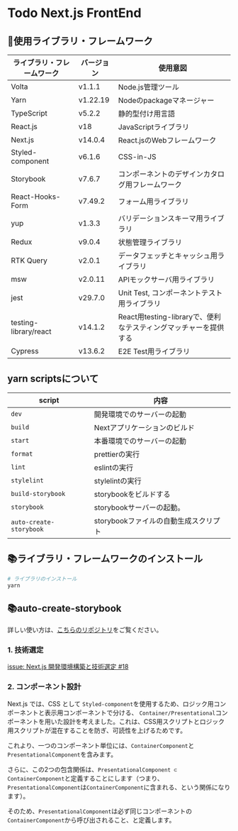 # Todo Next.js FrontEnd

## 📡使用ライブラリ・フレームワーク

| ライブラリ・フレームワーク | バージョン | 使用意図                                                         |
| -------------------------- | ---------- | ---------------------------------------------------------------- |
| Volta                      | v1.1.1     | Node.js管理ツール                                                |
| Yarn                       | v1.22.19   | Nodeのpackageマネージャー                                        |
| TypeScript                 | v5.2.2     | 静的型付け用言語                                                 |
| React.js                   | v18        | JavaScriptライブラリ                                             |
| Next.js                    | v14.0.4    | React.jsのWebフレームワーク                                      |
| Styled-component           | v6.1.6     | CSS-in-JS                                                        |
| Storybook                  | v7.6.7     | コンポーネントのデザインカタログ用フレームワーク                 |
| React-Hooks-Form           | v7.49.2    | フォーム用ライブラリ                                             |
| yup                        | v1.3.3     | バリデーションスキーマ用ライブラリ                               |
| Redux                      | v9.0.4     | 状態管理ライブラリ                                               |
| RTK Query                  | v2.0.1     | データフェッチとキャッシュ用ライブラリ                           |
| msw                        | v2.0.11    | APIモックサーバ用ライブラリ                                      |
| jest                       | v29.7.0    | Unit Test, コンポーネントテスト用ライブラリ                      |
| testing-library/react      | v14.1.2    | React用testing-libraryで、便利なテスティングマッチャーを提供する |
| Cypress                    | v13.6.2    | E2E Test用ライブラリ                                             |

## yarn scriptsについて

| script                  | 内容                                  |
| ----------------------- | ------------------------------------- |
| `dev`                   | 開発環境でのサーバーの起動            |
| `build`                 | Nextアプリケーションのビルド          |
| `start`                 | 本番環境でのサーバーの起動            |
| `format`                | prettierの実行                        |
| `lint`                  | eslintの実行                          |
| `stylelint`             | stylelintの実行                       |
| `build-storybook`       | storybookをビルドする                 |
| `storybook`             | storybookサーバーの起動。             |
| `auto-create-storybook` | storybookファイルの自動生成スクリプト |

## 📚ライブラリ・フレームワークのインストール

```zsh
# ライブラリのインストール
yarn
```

## 📚auto-create-storybook

詳しい使い方は、[こちらのリポジトリ](https://github.com/trancore/auto-create_storybook)をご覧ください。

### 1. 技術選定

[issue: Next.js 開発環境構築と技術選定 #18](https://github.com/trancore/todo/issues/18)

### 2. コンポーネント設計

Next.js では、CSS として `Styled-component`を使用するため、ロジック用コンポーネントと表示用コンポーネントで分ける、
`Container/Presentational`コンポーネントを用いた設計を考えました。これは、CSS用スクリプトとロジック用スクリプトが混在することを防ぎ、可読性を上げるためです。

これより、一つのコンポーネント単位には、`ContainerComponent`と`PresentationalComponent`を含みます。

さらに、この2つの包含関係は、`PresentationalComponent ⊂ ContainerComponent`と定義することにします（つまり、`PresentationalComponent`は`ContainerComponent`に含まれる、という関係になります）。

そのため、`PresentationalComponent`は必ず同じコンポーネントの`ContainerComponent`から呼び出されること、と定義します。

